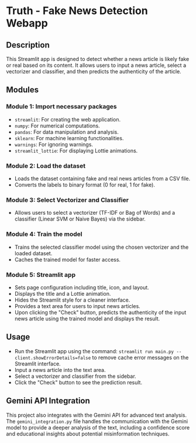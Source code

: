 # Truth - Fake News Detection Webapp

## Description

This Streamlit app is designed to detect whether a news article is likely fake or real based on its content. It allows users to input a news article, select a vectorizer and classifier, and then predicts the authenticity of the article.

## Modules

### Module 1: Import necessary packages

- `streamlit`: For creating the web application.
- `numpy`: For numerical computations.
- `pandas`: For data manipulation and analysis.
- `sklearn`: For machine learning functionalities.
- `warnings`: For ignoring warnings.
- `streamlit_lottie`: For displaying Lottie animations.

### Module 2: Load the dataset

- Loads the dataset containing fake and real news articles from a CSV file.
- Converts the labels to binary format (0 for real, 1 for fake).

### Module 3: Select Vectorizer and Classifier

- Allows users to select a vectorizer (TF-IDF or Bag of Words) and a classifier (Linear SVM or Naive Bayes) via the sidebar.

### Module 4: Train the model

- Trains the selected classifier model using the chosen vectorizer and the loaded dataset.
- Caches the trained model for faster access.

### Module 5: Streamlit app

- Sets page configuration including title, icon, and layout.
- Displays the title and a Lottie animation.
- Hides the Streamlit style for a cleaner interface.
- Provides a text area for users to input news articles.
- Upon clicking the "Check" button, predicts the authenticity of the input news article using the trained model and displays the result.

## Usage

- Run the Streamlit app using the command: `streamlit run main.py --client.showErrorDetails=false` to remove cache error messages on the Streamlit interface.
- Input a news article into the text area.
- Select a vectorizer and classifier from the sidebar.
- Click the "Check" button to see the prediction result.


## Gemini API Integration

This project also integrates with the Gemini API for advanced text analysis. The `gemini_integration.py` file handles the communication with the Gemini model to provide a deeper analysis of the text, including a confidence score and educational insights about potential misinformation techniques.

